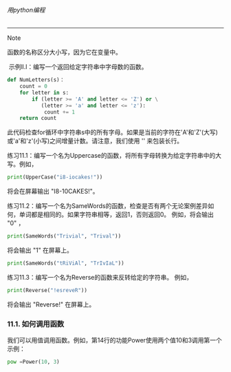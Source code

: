 ###### 用python编程
---

> [!NOTE]
> 函数的名称区分大小写，因为它在变量中。


 示例ll.l：编写一个返回给定字符串中字母数的函数。

```python
def NumLetters(s)：
    count = 0
    for letter in s:
        if (letter >= 'A' and letter <= 'Z') or \
           (letter >= 'a' and letter <= 'z'):
            count += 1
    return count
```


此代码检查for循环中字符串s中的所有字母。如果是当前的字符在'A'和'Z'(大写)或'a'和'z'(小写)之间增量计数。请注意，我们使用 '\' 来包装长行。

练习11.1：编写一个名为Uppercase的函数，将所有字母转换为给定字符串中的大写。例如，

```python
print(UpperCase("i8-iocakes!"))
```

将会在屏幕输出 "I8-10CAKES!"。

练习11.2：编写一个名为SameWords的函数，检查是否有两个无论案例差异如何，单词都是相同的。如果字符串相等，返回1，否则返回0。
例如，将会输出 "0" ，

```python
print(SameWords("Trivial", "Trival"))
```

将会输出 "1" 在屏幕上。

```python
print(SameWords("tRiViAl", "TrIvIaL"))
```


练习11.3：编写一个名为Reverse的函数来反转给定的字符串。
例如，

```python
print(Reverse("!esreveR"))
```

将会输出 "Reverse!" 在屏幕上。

### 11.1. 如何调用函数

我们可以用值调用函数。例如，第14行的功能Power使用两个值10和3调用第一个示例：

```python
pow =Power(10, 3)
```


